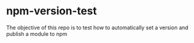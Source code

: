 # npm-version-test
The objective of this repo is to test how to automatically set a version and publish a module to npm
